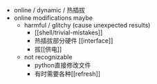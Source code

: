 - online / dynamic / 热插拔
- online modifications maybe
  - harmful / glitchy (cause unexpected results)
    - [[shell/trivial-mistakes]]
    - 热插拔部分硬件 [[interface]]
    - 拔[[供电]]
  - not recognizable
    - python直接修改文件
    - 有时需要各种[[refresh]]